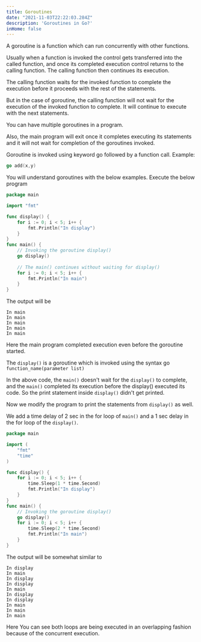 ```yaml
---
title: Goroutines
date: "2021-11-03T22:22:03.284Z"
description: 'Goroutines in Go?'
inHome: false
---
```


A goroutine is a function which can run concurrently with other functions.

Usually when a function is invoked the control gets transferred into the called function, and once its completed execution control returns to the calling function. The calling function then continues its execution. 

The calling function waits for the invoked function to complete the execution before it proceeds with the rest of the statements.

But in the case of goroutine, the calling function will not wait for the execution of the invoked function to complete. It will continue to execute with the next statements. 

You can have multiple goroutines in a program.

Also, the main program will exit once it completes executing its statements and it will not wait for completion of the goroutines invoked.

Goroutine is invoked using keyword go followed by a function call.
Example:

```go
go add(x,y)
```

You will understand goroutines with the below examples. Execute the below program

```go
package main

import "fmt"

func display() {
	for i := 0; i < 5; i++ {
		fmt.Println("In display")
	}
}
func main() {
	// Invoking the goroutine display()
	go display()
	
	// The main() continues without waiting for display()
	for i := 0; i < 5; i++ {
		fmt.Println("In main")
	}
}
```

The output will be

```
In main
In main
In main
In main
In main
```

Here the main program completed execution even before the goroutine started.

The `display()` is a goroutine which is invoked using the syntax go `function_name(parameter list)`

In the above code, the `main()` doesn't wait for the `display()` to complete, and the `main()` completed its execution before the display() executed its code. So the print statement inside `display()` didn't get printed.

Now we modify the program to print the statements from `display()` as well.

We add a time delay of 2 sec in the for loop of `main()` and a 1 sec delay in the for loop of the `display()`.

```go
package main

import (
	"fmt"
	"time"
)

func display() {
	for i := 0; i < 5; i++ {
		time.Sleep(1 * time.Second)
		fmt.Println("In display")
	}
}
func main() {
	// Invoking the goroutine display()
	go display()
	for i := 0; i < 5; i++ {
		time.Sleep(2 * time.Second)
		fmt.Println("In main")
	}
}
```

The output will be somewhat similar to

```
In display
In main
In display
In display
In main
In display
In display
In main
In main
In main
```

Here You can see both loops are being executed in an overlapping fashion because of the concurrent execution.

